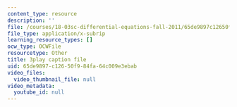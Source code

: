 ```yaml
---
content_type: resource
description: ''
file: /courses/18-03sc-differential-equations-fall-2011/65de9897c12650f984fa64c009e3ebab_sZ2qulI6GEk.vtt
file_type: application/x-subrip
learning_resource_types: []
ocw_type: OCWFile
resourcetype: Other
title: 3play caption file
uid: 65de9897-c126-50f9-84fa-64c009e3ebab
video_files:
  video_thumbnail_file: null
video_metadata:
  youtube_id: null
---
```

